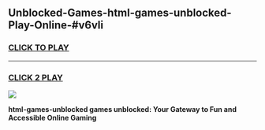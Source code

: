 
## Unblocked-Games-html-games-unblocked-Play-Online-#v6vli
<h3>
<a href="https://premium.freeplayer.one?title=html-games-unblocked&ref=27F">CLICK TO PLAY</a></h3>
<hr>

<h3>
<a href="https://premium.freeplayer.one?title=html-games-unblocked&ref=27F">CLICK 2 PLAY</a>
  
</h3>

<a href="https://premium.freeplayer.one?title=html-games-unblocked&ref=27F"><img src="https://clearcache.store/games.png"></a>


**html-games-unblocked games unblocked: Your Gateway to Fun and Accessible Online Gaming**
